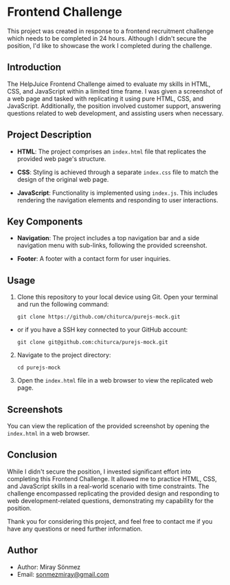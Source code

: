 # Frontend Challenge

This project was created in response to a frontend recruitment challenge which needs to be completed in 24 hours. Although I didn't secure the position, I'd like to showcase the work I completed during the challenge.

## Introduction

The HelpJuice Frontend Challenge aimed to evaluate my skills in HTML, CSS, and JavaScript within a limited time frame. I was given a screenshot of a web page and tasked with replicating it using pure HTML, CSS, and JavaScript. Additionally, the position involved customer support, answering questions related to web development, and assisting users when necessary.

## Project Description

- **HTML**: The project comprises an `index.html` file that replicates the provided web page's structure.

- **CSS**: Styling is achieved through a separate `index.css` file to match the design of the original web page.

- **JavaScript**: Functionality is implemented using `index.js`. This includes rendering the navigation elements and responding to user interactions.

## Key Components

- **Navigation**: The project includes a top navigation bar and a side navigation menu with sub-links, following the provided screenshot.

- **Footer**: A footer with a contact form for user inquiries.

## Usage

1. Clone this repository to your local device using Git. Open your terminal and run the following command:

   `git clone https://github.com/chiturca/purejs-mock.git`

- or if you have a SSH key connected to your GitHub account:

  `git clone git@github.com:chiturca/purejs-mock.git`

2. Navigate to the project directory:

   `cd purejs-mock`

3. Open the `index.html` file in a web browser to view the replicated web page.

## Screenshots

You can view the replication of the provided screenshot by opening the `index.html` in a web browser.

## Conclusion

While I didn't secure the position, I invested significant effort into completing this Frontend Challenge. It allowed me to practice HTML, CSS, and JavaScript skills in a real-world scenario with time constraints. The challenge encompassed replicating the provided design and responding to web development-related questions, demonstrating my capability for the position.

Thank you for considering this project, and feel free to contact me if you have any questions or need further information.

## Author

- Author: Miray Sönmez
- Email: sonmezmiray@gmail.com
